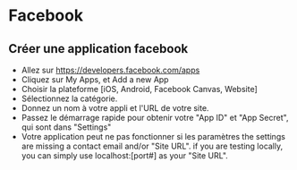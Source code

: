 # Facebook

## Créer une application facebook

- Allez sur https://developers.facebook.com/apps
- Cliquez sur My Apps, et Add a new App
- Choisir la plateforme [iOS, Android, Facebook Canvas, Website]
- Sélectionnez la catégorie.
- Donnez un nom à votre appli et l'URL de votre site.
- Passez le démarrage rapide pour obtenir votre "App ID" et "App Secret", qui sont dans "Settings"
- Votre application peut ne pas fonctionner si les paramètres the settings are missing a contact email and/or "Site URL".
if you are testing locally, you can simply use localhost:[port#] as your "Site URL".